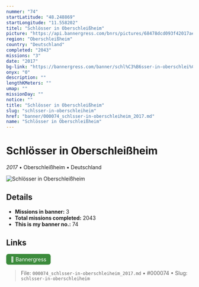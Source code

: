 ```yaml
---
nummer: "74"
startLatitude: "48.248869"
startLongitude: "11.558202"
titel: "Schlösser in Oberschleißheim"
picture: "https://api.bannergress.com/bnrs/pictures/68478dcd093f42017ae41b3a7757c17b"
region: "Oberschleißheim"
country: "Deutschland"
completed: "2043"
missions: "3"
date: "2017"
bg-link: "https://bannergress.com/banner/schl%C3%B6sser-in-oberschlei%C3%9Fheim-429e"
onyx: "0"
description: ""
lengthKMeters: ""
umap: ""
missionDay: ""
notice: ""
title: "Schlösser in Oberschleißheim"
slug: "schlsser-in-oberschleiheim"
href: "banner/000074_schlsser-in-oberschleiheim_2017.md"
name: "Schlösser in Oberschleißheim"
---
```

# Schlösser in Oberschleißheim

*2017* • Oberschleißheim • Deutschland

![Schlösser in Oberschleißheim](https://api.bannergress.com/bnrs/pictures/68478dcd093f42017ae41b3a7757c17b)



## Details

- **Missions in banner:** 3
- **Total missions completed:** 2043
- **This is my banner no.:** 74





## Links
<a href="https://bannergress.com/banner/schl%C3%B6sser-in-oberschlei%C3%9Fheim-429e" target="_blank" style="display:inline-block;margin-right:8px;padding:6px 12px;background:#3c8b3c;color:#fff;text-decoration:none;border-radius:6px;">🔗 Bannergress</a>



> File: `000074_schlsser-in-oberschleiheim_2017.md`
> • #000074
> • Slug: `schlsser-in-oberschleiheim`
